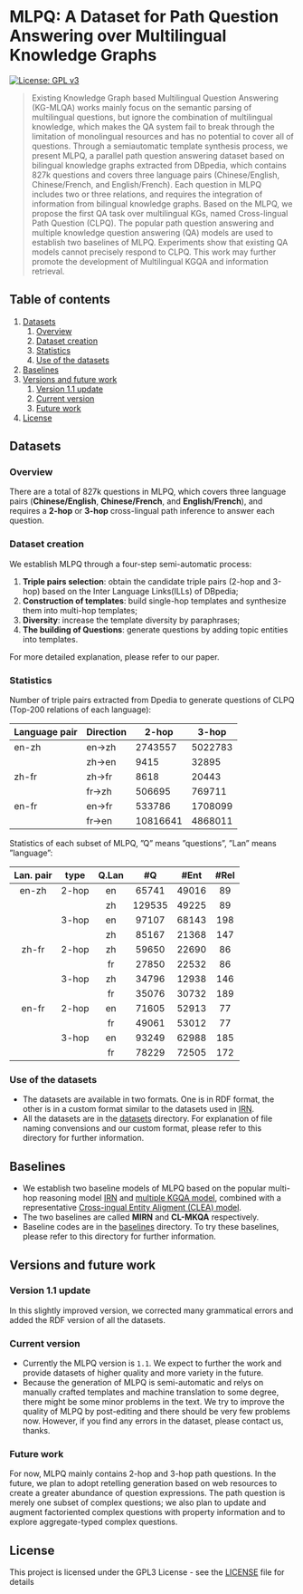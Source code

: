 
# MLPQ: A Dataset for Path Question Answering over Multilingual Knowledge Graphs
[![License: GPL v3](https://img.shields.io/badge/License-GPLv3-blue.svg)](LICENSE.txt)

> Existing Knowledge Graph based Multilingual Question Answering (KG-MLQA) works mainly focus on the semantic parsing of multilingual questions, but ignore the combination
of multilingual knowledge, which makes the QA system fail to break through the limitation of monolingual resources and has no potential to cover all of questions. Through a semiautomatic template synthesis process, we present MLPQ, a parallel path question answering dataset based on bilingual knowledge graphs extracted from DBpedia, which contains 827k questions and covers three language pairs (Chinese/English, Chinese/French, and English/French). Each question in MLPQ includes two or three relations, and requires the integration of information from bilingual knowledge graphs. Based on the MLPQ, we propose the first QA task over multilingual KGs, named Cross-lingual Path Question (CLPQ). The popular path question answering and multiple knowledge question answering (QA) models are used to establish two baselines of MLPQ. Experiments show that existing QA models cannot precisely respond to CLPQ. This work may further promote the development of Multilingual KGQA and information retrieval.

## Table of contents
  1. [Datasets](#datasets)
       1. [Overview](#overview)
       2. [Dataset creation](#dataset-creation)
       3. [Statistics](#statistics)
       4. [Use of the datasets](#use-of-the-datasets)
  2. [Baselines](#baselines)
  3. [Versions and future work](#versions-and-future-work)
       1. [Version 1.1 update](#version-11-update)
       2. [Current version](#current-version)
       3. [Future work](#future-work)
  4. [License](#license)

## Datasets

### Overview
There are a total of 827k questions in MLPQ, which covers three language pairs (**Chinese/English**, **Chinese/French**, and **English/French**), and requires a **2-hop** or **3-hop** cross-lingual path inference to answer each question.

### Dataset creation
We establish MLPQ through a four-step semi-automatic process: 
1. **Triple pairs selection**: obtain the candidate triple pairs (2-hop and 3-hop) based on the Inter Language Links(ILLs) of DBpedia;
2. **Construction of templates**: build single-hop templates and synthesize them into multi-hop templates;
3. **Diversity**: increase the template diversity by paraphrases;
4. **The building of Questions**: generate questions by adding topic entities into templates.

For more detailed explanation, please refer to our paper.

### Statistics

Number of triple pairs extracted from Dpedia to generate questions of CLPQ (Top-200 relations of each language):

|  Language pair | Direction | 2-hop | 3-hop |
| --- | --- | --- | --- |
|  en-zh | en→zh | 2743557 | 5022783 |
|   | zh→en | 9415 | 32895 |
|  zh-fr | zh→fr | 8618 | 20443 |
|   | fr→zh | 506695 | 769711 |
|  en-fr | en→fr | 533786 | 1708099 |
|   | fr→en | 10816641 | 4868011 |
 
Statistics of each subset of MLPQ, ”Q” means
”questions”, ”Lan” means ”language”:

|  Lan. pair | type | Q.Lan | #Q | #Ent | #Rel |
| :---: | :---: | :---: | :---: | :---: | :---: |
|  en-zh | 2-hop | en | 65741 | 49016 | 89 |
|   |  | zh | 129535 | 49225 | 89 |
|   | 3-hop | en | 97107 | 68143 | 198 |
|   |  | zh | 85167 | 21368 | 147 |
|  zh-fr | 2-hop | zh | 59650 | 22690 | 86 |
|   |  | fr | 27850 | 22532 | 86 |
|   | 3-hop | zh | 34796 | 12938 | 146 |
|   |  | fr | 35076 | 30732 | 189 |
|  en-fr | 2-hop | en | 71605 | 52913 | 77 |
|   |  | fr | 49061 | 53012 | 77 |
|   | 3-hop | en | 93249 | 62988 | 185 |
|   |  | fr | 78229 | 72505 | 172 |

### Use of the datasets
- The datasets are available in two formats. One is in RDF format, the other is in a custom format similar to the datasets used in [IRN](https://github.com/zmtkeke/IRN/tree/master/PathQuestion).
- All the datasets are in the [datasets](./datasets) directory. For explanation of file naming convensions and our custom format, please refer to this directory for further information.

## Baselines
- We establish two baseline models of MLPQ based on the popular multi-hop reasoning model [IRN](https://github.com/zmtkeke/IRN/tree/master/PathQuestion) and [multiple KGQA model](https://dl.acm.org/doi/10.5555/3016100.3016335), combined with a representative [Cross-ingual Entity Aligment (CLEA) model](https://github.com/muhaochen/MTransE-tf).
- The two baselines are called **MIRN** and **CL-MKQA** respectively.
- Baseline codes are in the [baselines](baselines) directory. To try these baselines, please refer to this directory for further information.

## Versions and future work

### Version 1.1 update
In this slightly improved version, we corrected many grammatical errors and added the RDF version of all the datasets.

### Current version
- Currently the MLPQ version is `1.1`. We expect to further the work and provide datasets of higher quality and more variety in the future.
- Because the generation of MLPQ is semi-automatic and relys on manually crafted templates and machine translation to some degree, there might be some minor problems in the text. We try to improve the quality of MLPQ by post-editing and there should be very few problems now. However, if you find any errors in the dataset, please contact us, thanks.

### Future work
For now, MLPQ mainly contains 2-hop and 3-hop path questions. In the future, we plan to adopt retelling generation based on web resources to create a greater abundance of question expressions. The path question is merely one subset of complex questions; we also plan to update and augment factoriented complex questions with property information and to explore aggregate-typed complex questions.

## License
This project is licensed under the GPL3 License - see the [LICENSE](LICENSE.txt) file for details
